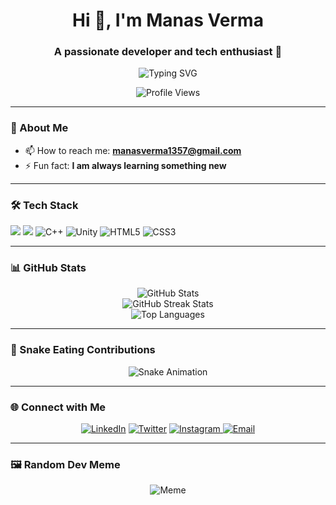 <h1 align="center">Hi 👋, I'm Manas Verma</h1>
<h3 align="center">A passionate developer and tech enthusiast 🚀</h3>

<p align="center">
  <img src="https://readme-typing-svg.demolab.com?font=Fira+Code&size=22&pause=1000&color=36BCF7&width=435&lines=Welcome+to+my+GitHub+profile!;I+❤️+coding+and+learning+new+things!" alt="Typing SVG" />
</p>

<p align="center">
  <img src="https://komarev.com/ghpvc/?username=YourUsername&label=Profile%20views&color=0e75b6&style=flat" alt="Profile Views" />
</p>

---

### 🌟 About Me
- 📫 How to reach me: **manasverma1357@gmail.com**
- ⚡ Fun fact: **I am always learning something new**

---

### 🛠️ Tech Stack
<p>
  <img src="https://img.shields.io/badge/Code-JavaScript-informational?style=flat&logo=javascript&logoColor=white&color=F7DF1E" />
  <img src="https://img.shields.io/badge/Code-Python-informational?style=flat&logo=python&logoColor=white&color=3776AB" />
  <img src="https://img.shields.io/badge/Code-C++-informational?style=flat&logo=c%2B%2B&logoColor=white&color=00599C" alt="C++" />
  <img src="https://img.shields.io/badge/Engine-Unity-informational?style=flat&logo=unity&logoColor=white&color=000000" alt="Unity" />
  <img src="https://img.shields.io/badge/Code-HTML5-informational?style=flat&logo=html5&logoColor=white&color=E34F26" alt="HTML5" />
  <img src="https://img.shields.io/badge/Code-CSS3-informational?style=flat&logo=css3&logoColor=white&color=1572B6" alt="CSS3" />
</p>

---

### 📊 GitHub Stats
<p align="center">
  <img src="https://github-readme-stats.vercel.app/api?username=0ManasVerma0&show_icons=true&theme=radical" alt="GitHub Stats" />
  <br />
  <img src="https://github-readme-streak-stats.herokuapp.com/?user=0ManasVerma0&theme=radical" alt="GitHub Streak Stats" />
  <br />
  <img src="https://github-readme-stats.vercel.app/api/top-langs/?username=0ManasVerma0&layout=compact&theme=radical" alt="Top Languages" />
</p>

---

### 🐍 Snake Eating Contributions
<p align="center">
  <img src="https://github.com/0ManasVerma0/0ManasVerma0/raw/output/github-contribution-grid-snake.svg" alt="Snake Animation" />
</p>

---

### 🌐 Connect with Me
<p align="center">
  <a href="https://linkedin.com/in/manas-verma-9a9b38327" target="_blank"><img src="https://img.shields.io/badge/LinkedIn-blue?style=for-the-badge&logo=linkedin&logoColor=white" alt="LinkedIn" /></a>
  <a href="https://twitter.com/manasvermatxt" target="_blank"><img src="https://img.shields.io/badge/Twitter-blue?style=for-the-badge&logo=twitter&logoColor=white" alt="Twitter" /></a>
  <a href="https://instagram.com/manasverma.jpg" target="_blank">
    <img src="https://img.shields.io/badge/Instagram-E4405F?style=for-the-badge&logo=instagram&logoColor=white" alt="Instagram" />
  </a>
  <a href="mailto:manasverma1357@gmail.com"><img src="https://img.shields.io/badge/Email-red?style=for-the-badge&logo=gmail&logoColor=white" alt="Email" /></a>
</p>

---

### 🖼️ Random Dev Meme
<p align="center">
  <img src="https://random-memer.herokuapp.com/" alt="Meme" />
</p>
